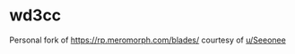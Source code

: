 # wd3cc
Personal fork of https://rp.meromorph.com/blades/ courtesy of [u/Seeonee](https://new.reddit.com/user/Seeonee/)
